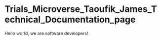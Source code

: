 # Trials_Microverse_Taoufik_James_Technical_Documentation_page
Hello  world, we are software developers!
